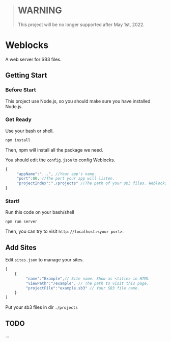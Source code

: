 > # WARNING
> This project will be no longer supported after May 1st, 2022.
# Weblocks
A web server for SB3 files.

## Getting Start
### Before Start
This project use Node.js, so you should make sure you have installed Node.js.

### Get Ready
Use your bash or shell.
```bash
npm install
```
Then, npm will install all the package we need.

You should edit the `config.json` to config Weblocks.

```javascript
{
     "appName":"...", //Your app's name.
     "port":80, //The port your app will listen.
     "projectIndex":"./projects" //The path of your sb3 files. Weblocks Will load it.
}
```
### Start!
Run this code on your bash/shell
```bash
npm run server
```
Then, you can try to visit `http://localhost:<your port>`.

## Add Sites
Edit `sites.json` to manage your sites.
```javascript
[
    {
         "name":"Example",// Site name. Show as <title> in HTML 
         "viewPath":"/example", // The path to visit this page.
         "projectFile":"example.sb3" // Your SB3 file name.
    }
]
```
Put your sb3 files in dir `./projects`

## TODO

...


